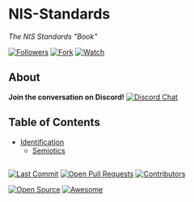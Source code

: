 # NIS-Standards
*The NIS Standards "Book"*

[![Followers](https://img.shields.io/github/followers/Novean-Institute-of-Standards?style=social)]() [![Fork](https://img.shields.io/github/forks/Novean-Institute-of-Standards/NIS-Standards?label=Fork&style=social)]() [![Watch](https://img.shields.io/github/watchers/Novean-Institute-of-Standards/NIS-Standards?label=Watch&style=social)]()



## About


**Join the conversation on Discord!**
[![Discord Chat](https://img.shields.io/discord/751503125885485168.svg)](https://discord.gg/jetkCs3)



## Table of Contents

- [Identification](Identification/Readme.md)
	- [Semiotics](Identification/Semiotics.md)


## 
[![Last Commit](https://img.shields.io/github/last-commit/Novean-Institute-of-Standards/NIS-Standards)]() [![Open Pull Requests](https://img.shields.io/github/issues-pr-raw/Novean-Institute-of-Standards/NIS-Standards)]() [![Contributors](https://img.shields.io/github/contributors/Novean-Institute-of-Standards/NIS-Standards)]()


[![Open Source](https://badges.frapsoft.com/os/v1/open-source.svg?v=103)](https://opensource.org/) [![Awesome](https://cdn.rawgit.com/sindresorhus/awesome/d7305f38d29fed78fa85652e3a63e154dd8e8829/media/badge.svg)](https://github.com/sindresorhus/awesome)
